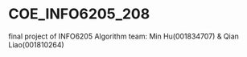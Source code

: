 # COE_INFO6205_208
final project of INFO6205 Algorithm
team: Min Hu(001834707) & Qian Liao(001810264)
